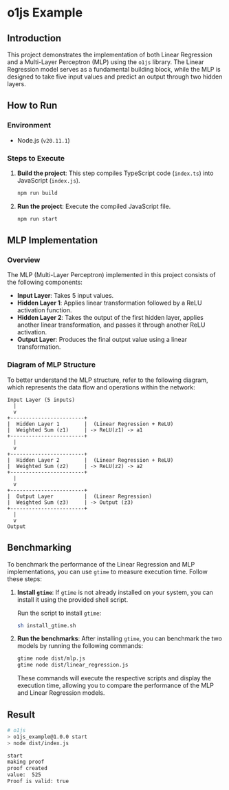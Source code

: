 # o1js Example

## Introduction

This project demonstrates the implementation of both Linear Regression and a Multi-Layer Perceptron (MLP) using the `o1js` library. 
The Linear Regression model serves as a fundamental building block, while the MLP is designed to take five input values and predict an output through two hidden layers. 

## How to Run

### Environment

- Node.js (`v20.11.1`)

### Steps to Execute

1. **Build the project**: This step compiles TypeScript code (`index.ts`) into JavaScript (`index.js`).
   
   ```bash
   npm run build
   ```

2. **Run the project**: Execute the compiled JavaScript file.
   
   ```bash
   npm run start
   ```

## MLP Implementation

### Overview

The MLP (Multi-Layer Perceptron) implemented in this project consists of the following components:

- **Input Layer**: Takes 5 input values.
- **Hidden Layer 1**: Applies linear transformation followed by a ReLU activation function.
- **Hidden Layer 2**: Takes the output of the first hidden layer, applies another linear transformation, and passes it through another ReLU activation.
- **Output Layer**: Produces the final output value using a linear transformation.

### Diagram of MLP Structure

To better understand the MLP structure, refer to the following diagram, which represents the data flow and operations within the network:

```
Input Layer (5 inputs)
  |
  v
+------------------------+
|  Hidden Layer 1        |  (Linear Regression + ReLU)
|  Weighted Sum (z1)     | -> ReLU(z1) -> a1
+------------------------+
  |
  v
+------------------------+
|  Hidden Layer 2        |  (Linear Regression + ReLU)
|  Weighted Sum (z2)     | -> ReLU(z2) -> a2
+------------------------+
  |
  v
+------------------------+
|  Output Layer          |  (Linear Regression)
|  Weighted Sum (z3)     | -> Output (z3)
+------------------------+
  |
  v
Output
```

## Benchmarking

To benchmark the performance of the Linear Regression and MLP implementations, you can use `gtime` to measure execution time. Follow these steps:

1. **Install `gtime`**: If `gtime` is not already installed on your system, you can install it using the provided shell script.

   Run the script to install `gtime`:

   ```bash
   sh install_gtime.sh
   ```

2. **Run the benchmarks**: After installing `gtime`, you can benchmark the two models by running the following commands:

   ```bash
   gtime node dist/mlp.js
   gtime node dist/linear_regression.js
   ```

   These commands will execute the respective scripts and display the execution time, allowing you to compare the performance of the MLP and Linear Regression models.

## Result

```bash
# o1js
> o1js_example@1.0.0 start
> node dist/index.js

start
making proof
proof created
value:  525
Proof is valid: true
```
